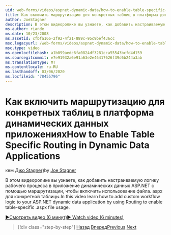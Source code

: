 ```yaml
---
uid: web-forms/videos/aspnet-dynamic-data/how-to-enable-table-specific-routing-in-dynamic-data-applications
title: Как включить маршрутизацию для конкретных таблиц в платформа динамических данных приложениях | Документация Майкрософт
author: JoeStagner
description: В этом видеоролике вы узнаете, как добавить настраиваемую логику рабочего процесса в приложение динамических данных ASP.NET с помощью маршрутизации, чтобы включить использование файла. aspx для конкретной таблицы.
ms.author: riande
ms.date: 10/23/2008
ms.assetid: cfbfa166-2f92-4f21-889c-95c9bef436cc
msc.legacyurl: /web-forms/videos/aspnet-dynamic-data/how-to-enable-table-specific-routing-in-dynamic-data-applications
msc.type: video
ms.openlocfilehash: a1b099aedc6fa0824df3281cca55543bcfd4d159
ms.sourcegitcommit: e7e91932a6e91a63e2e46417626f39d6b244a3ab
ms.translationtype: MT
ms.contentlocale: ru-RU
ms.lasthandoff: 03/06/2020
ms.locfileid: "78455796"
---
```

# <a name="how-to-enable-table-specific-routing-in-dynamic-data-applications"></a><span data-ttu-id="0da3a-103">Как включить маршрутизацию для конкретных таблиц в платформа динамических данных приложениях</span><span class="sxs-lookup"><span data-stu-id="0da3a-103">How to Enable Table Specific Routing in Dynamic Data Applications</span></span>

<span data-ttu-id="0da3a-104">кем [Джо Stagner)](https://github.com/JoeStagner)</span><span class="sxs-lookup"><span data-stu-id="0da3a-104">by [Joe Stagner](https://github.com/JoeStagner)</span></span>

<span data-ttu-id="0da3a-105">В этом видеоролике вы узнаете, как добавить настраиваемую логику рабочего процесса в приложение динамических данных ASP.NET с помощью маршрутизации, чтобы включить использование файла. aspx для конкретной таблицы.</span><span class="sxs-lookup"><span data-stu-id="0da3a-105">In this video learn how to add custom workflow logic to your ASP.NET dynamic data application by using Routing to enable table-specific .aspx file usage.</span></span>

[<span data-ttu-id="0da3a-106">&#9654;Смотреть видео (6 минут)</span><span class="sxs-lookup"><span data-stu-id="0da3a-106">&#9654; Watch video (6 minutes)</span></span>](https://channel9.msdn.com/Blogs/ASP-NET-Site-Videos/how-to-enable-table-specific-routing-in-dynamic-data-applications)

> [!div class="step-by-step"]
> <span data-ttu-id="0da3a-107">[Назад](enable-in-line-editing-in-aspnet-dynamic-data-applications.md)
> [Вперед](how-to-use-attribute-validation-in-aspnet-dynamic-data-applications.md)</span><span class="sxs-lookup"><span data-stu-id="0da3a-107">[Previous](enable-in-line-editing-in-aspnet-dynamic-data-applications.md)
[Next](how-to-use-attribute-validation-in-aspnet-dynamic-data-applications.md)</span></span>
